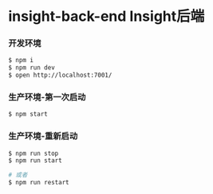 # insight-back-end Insight后端

### 开发环境

```bash
$ npm i
$ npm run dev
$ open http://localhost:7001/
```

### 生产环境-第一次启动

```bash
$ npm start
```

### 生产环境-重新启动

```bash
$ npm run stop
$ npm run start

# 或者
$ npm run restart
```
